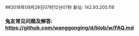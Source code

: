 ##2018年09月28日07时12分07秒 新址: 142.93.205.118
### 兔友常见问题及解答: https://github.com/wanggonging/d/blob/w/FAQ.md

